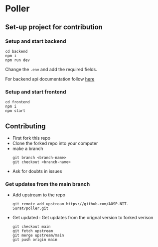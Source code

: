 # Poller

## Set-up project for contribution

### Setup and start backend
```	
cd backend
npm i
npm run dev
```
Change the `.env` and add the required fields.

For backend api documentation follow [here](backend/Readme.md)

### Setup and start frontend
	
```
cd frontend
npm i
npm start
```

## Contributing 

- First fork this repo 
- Clone the forked repo into your computer
- make a branch
	```
	git branch <branch-name>
	git checkout <branch-name>
	```
- Ask for doubts in issues

### Get updates from the main branch

- Add upstream to the repo
	
	```
	git remote add upstream https://github.com/AOSP-NIT-Surat/poller.git
	```
- Get updated : Get updates from the orignal version to forked verison
	
	```
	git checkout main
	git fetch upstream
	git merge upstream/main
	git push origin main
	```
